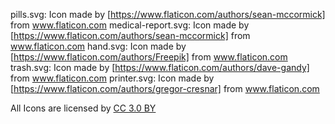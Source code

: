 pills.svg: Icon made by [https://www.flaticon.com/authors/sean-mccormick] from www.flaticon.com
medical-report.svg: Icon made by [https://www.flaticon.com/authors/sean-mccormick] from www.flaticon.com
hand.svg: Icon made by [https://www.flaticon.com/authors/Freepik] from www.flaticon.com 
trash.svg: Icon made by [https://www.flaticon.com/authors/dave-gandy] from www.flaticon.com
printer.svg: Icon made by [https://www.flaticon.com/authors/gregor-cresnar] from www.flaticon.com

All Icons are licensed by <a href="http://creativecommons.org/licenses/by/3.0/" title="Creative Commons BY 3.0" target="_blank">CC 3.0 BY</a>
